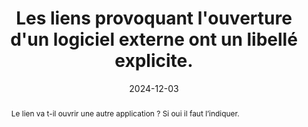 ---
title: Les liens provoquant l'ouverture d'un logiciel externe ont un libellé  explicite. 
abstract: Le lien va t-il ouvrir une autre application&nbsp;? Si oui il faut l’indiquer.
categories: 
    - "Liens"
agrege: O4139-E046
opquast: '4 139'
indiceebook: '46'
description: "Règle n° 046"
before: "045"
weight: "046"
after: "047"
actif: '1'
layout: rules
date:  2024-12-03
tags: 
    - "Utilisabilité"
    - "Accessibilité"
objectif: 
    - "Permettre d’anticiper l’ouverture d’une autre application en cas de clic"
Meo: 
    - "Rédiger le lien de manière explicite. Par exemple pour un lien mailto&nbsp;: “Envoyer un mail” plutôt que “Contactez-nous”."
Controle: 
    - "Controle Dans chaque page contenant des hyperliens, vérifier que les liens ouvrant une autre application sont rédigés de façon explicite"
epubcheck: 
ace: 
humancheck: true
ReadiumGoToolkit: 
Source: 
    - "Opquast"
Referentiel: 
    - ""
steps: 
    - "Conception"
    - "Éditorial"
---